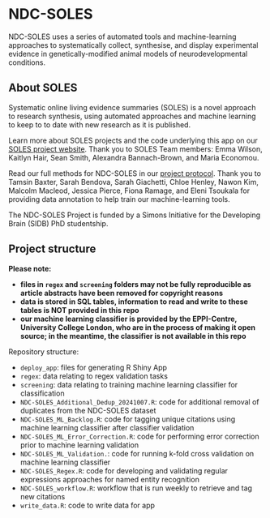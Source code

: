 # NDC-SOLES
NDC-SOLES uses a series of automated tools and machine-learning approaches to systematically collect, synthesise, and display experimental evidence in genetically-modified animal models of neurodevelopmental conditions.

## About SOLES
Systematic online living evidence summaries (SOLES) is a novel approach to research synthesis, using automated approaches and machine learning to keep to to date with new research as it is published.

Learn more about SOLES projects and the code underlying this app on our [SOLES project website](https://camaradesuk.github.io/soles-projects/). Thank you to SOLES Team members: Emma Wilson, Kaitlyn Hair, Sean Smith, Alexandra Bannach-Brown, and Maria Economou. 

Read our full methods for NDC-SOLES in our [project protocol](https://osf.io/gftzp/). Thank you to Tamsin Baxter, Sarah Bendova, Sarah Giachetti, Chloe Henley, Nawon Kim, Malcolm Macleod, Jessica Pierce, Fiona Ramage, and Eleni Tsoukala for providing data annotation to help train our machine-learning tools.

The NDC-SOLES Project is funded by a Simons Initiative for the Developing Brain (SIDB) PhD studentship.

## Project structure
**Please note:**
- **files in `regex` and `screening` folders may not be fully reproducible as article abstracts have been removed for copyright reasons**
- **data is stored in SQL tables, information to read and write to these tables is NOT provided in this repo**
- **our machine learning classifier is provided by the EPPI-Centre, University College London, who are in the process of making it open source; in the meantime, the classifier is not available in this repo**

Repository structure:
- `deploy_app`: files for generating R Shiny App
- `regex`: data relating to regex validation tasks
- `screening`: data relating to training machine learning classifier for classification
- `NDC-SOLES_Additional_Dedup_20241007.R`: code for additional removal of duplicates from the NDC-SOLES dataset
- `NDC-SOLES_ML_Backlog.R`: code for tagging unique citations using machine learning classifier after classifier validation
- `NDC-SOLES_ML_Error_Correction.R`: code for performing error correction prior to machine learning validation
- `NDC-SOLES_ML_Validation.`: code for running k-fold cross validation on machine learning classifier
- `NDC-SOLES_Regex.R`: code for developing and validating regular expressions approaches for named entity recognition
- `NDC-SOLES_workflow.R`: workflow that is run weekly to retrieve and tag new citations
- `write_data.R`: code to write data for app

